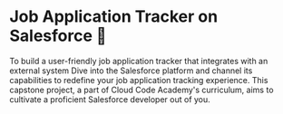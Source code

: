 # Job Application Tracker on Salesforce 🚀
To build a user-friendly job application tracker that integrates with an external system
Dive into the Salesforce platform and channel its capabilities to redefine your job application tracking experience. 
This capstone project, a part of Cloud Code Academy's curriculum, aims to cultivate a proficient Salesforce developer out of you.

